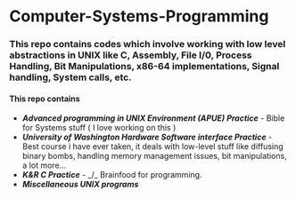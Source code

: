 Computer-Systems-Programming
============================
### This repo contains codes which involve working with low level abstractions in UNIX like C, Assembly, File I/0, Process Handling, Bit Manipulations, x86-64 implementations, Signal handling, System calls, etc.
#### This repo contains
* ***Advanced programming in UNIX Environment (APUE) Practice*** - Bible for Systems stuff ( I love working on this )
* ***University of Washington Hardware Software interface Practice*** - Best course i have ever taken, it deals with low-level stuff like diffusing binary bombs, handling memory management issues, bit manipulations, a lot more...
* ***K&R C Practice*** - _/\_ Brainfood for programming.
* ***Miscellaneous UNIX programs***
